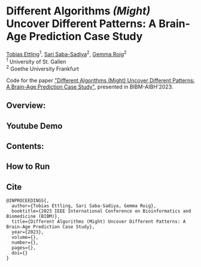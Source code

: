 # Different Algorithms *(Might)* Uncover Different Patterns: A Brain-Age Prediction Case Study
[Tobias Ettling](https://github.com/Tobivanceobi)<sup>1</sup>,
[Sari Saba-Sadiya](https://sari-saba-sadiya.github.io/)<sup>2</sup>,
[Gemma Roig](http://www.cvai.cs.uni-frankfurt.de/)<sup>2</sup><br>
<sup>1</sup> University of St. Gallen <br>
<sup>2</sup> Goethe University Frankfurt

Code for the paper ["Different Algorithms (Might) Uncover Different Patterns: A Brain-Age Prediction Case Study"](https://github.com/Arsu-Lab/Different-Algorithms-Uncover-Different-Patterns-BrainAge-Prediction/blob/main/BIBM_2023.pdf), presented in BIBM-AIBH'2023.

## Overview:

## Youtube Demo

## Contents:

## How to Run

## Cite
```
@INPROCEEDINGS{,
  author={Tobias Ettling, Sari Saba-Sadiya, Gemma Roig},
  booktitle={2023 IEEE International Conference on Bioinformatics and Biomedicine (BIBM)}, 
  title={Different Algorithms (Might) Uncover Different Patterns: A Brain-Age Prediction Case Study}, 
  year={2023},
  volume={},
  number={},
  pages={},
  doi={}
}
